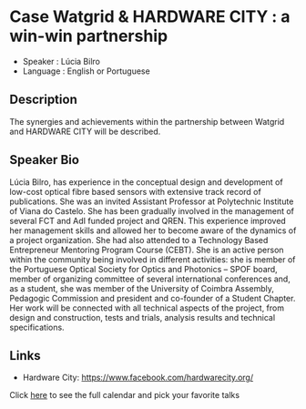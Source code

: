 Case Watgrid & HARDWARE CITY : a win-win partnership
========================

* Speaker   : Lúcia Bilro
* Language  : English or Portuguese

Description
-----------

The synergies and achievements within the partnership between Watgrid and HARDWARE CITY will be described.

Speaker Bio
-----------

Lúcia Bilro, has experience in the conceptual design and development of low-cost optical fibre based sensors with extensive track record of publications. She was an invited Assistant Professor at Polytechnic Institute of Viana do Castelo. She has been gradually involved in the management of several FCT and AdI funded project and QREN. This experience improved her management skills and allowed her to become aware of the dynamics of a project organization. She had also attended to a Technology Based Entrepreneur Mentoring Program Course (CEBT). She is an active person within the community being involved in different activities: she is member of the Portuguese Optical Society for Optics and Photonics – SPOF board, member of organizing committee of several international conferences and, as a student, she was member of the University of Coimbra Assembly, Pedagogic Commission and president and co-founder of a Student Chapter. Her work will be connected with all technical aspects of the project, from design and construction, tests and trials, analysis results and technical specifications.

Links
-----

* Hardware City: https://www.facebook.com/hardwarecity.org/

Click [here][1] to see the full calendar and pick your favorite talks

[1]: https://pixels.camp/schedule/
